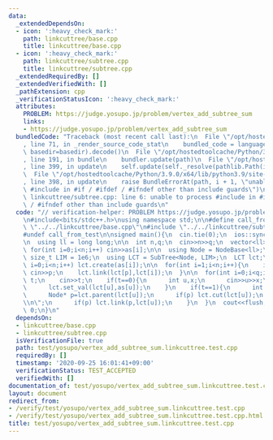 ```yaml
---
data:
  _extendedDependsOn:
  - icon: ':heavy_check_mark:'
    path: linkcuttree/base.cpp
    title: linkcuttree/base.cpp
  - icon: ':heavy_check_mark:'
    path: linkcuttree/subtree.cpp
    title: linkcuttree/subtree.cpp
  _extendedRequiredBy: []
  _extendedVerifiedWith: []
  _pathExtension: cpp
  _verificationStatusIcon: ':heavy_check_mark:'
  attributes:
    PROBLEM: https://judge.yosupo.jp/problem/vertex_add_subtree_sum
    links:
    - https://judge.yosupo.jp/problem/vertex_add_subtree_sum
  bundledCode: "Traceback (most recent call last):\n  File \"/opt/hostedtoolcache/Python/3.9.0/x64/lib/python3.9/site-packages/onlinejudge_verify/documentation/build.py\"\
    , line 71, in _render_source_code_stat\n    bundled_code = language.bundle(stat.path,\
    \ basedir=basedir).decode()\n  File \"/opt/hostedtoolcache/Python/3.9.0/x64/lib/python3.9/site-packages/onlinejudge_verify/languages/cplusplus.py\"\
    , line 191, in bundle\n    bundler.update(path)\n  File \"/opt/hostedtoolcache/Python/3.9.0/x64/lib/python3.9/site-packages/onlinejudge_verify/languages/cplusplus_bundle.py\"\
    , line 399, in update\n    self.update(self._resolve(pathlib.Path(included), included_from=path))\n\
    \  File \"/opt/hostedtoolcache/Python/3.9.0/x64/lib/python3.9/site-packages/onlinejudge_verify/languages/cplusplus_bundle.py\"\
    , line 398, in update\n    raise BundleErrorAt(path, i + 1, \"unable to process\
    \ #include in #if / #ifdef / #ifndef other than include guards\")\nonlinejudge_verify.languages.cplusplus_bundle.BundleErrorAt:\
    \ linkcuttree/subtree.cpp: line 6: unable to process #include in #if / #ifdef\
    \ / #ifndef other than include guards\n"
  code: "// verification-helper: PROBLEM https://judge.yosupo.jp/problem/vertex_add_subtree_sum\n\
    \n#include<bits/stdc++.h>\nusing namespace std;\n\n#define call_from_test\n#include\
    \ \"../../linkcuttree/base.cpp\"\n#include \"../../linkcuttree/subtree.cpp\"\n\
    #undef call_from_test\n\nsigned main(){\n  cin.tie(0);\n  ios::sync_with_stdio(0);\n\
    \n  using ll = long long;\n\n  int n,q;\n  cin>>n>>q;\n  vector<ll> as(n);\n \
    \ for(int i=0;i<n;i++) cin>>as[i];\n\n  using Node = NodeBase<ll>;\n  constexpr\
    \ size_t LIM = 1e6;\n  using LCT = SubTree<Node, LIM>;\n  LCT lct;\n\n  for(int\
    \ i=0;i<n;i++) lct.create(as[i]);\n\n  for(int i=1;i<n;i++){\n    int p;\n   \
    \ cin>>p;\n    lct.link(lct[p],lct[i]);\n  }\n\n  for(int i=0;i<q;i++){\n    int\
    \ t;\n    cin>>t;\n    if(t==0){\n      int u,x;\n      cin>>u>>x;\n      as[u]+=x;\n\
    \      lct.set_val(lct[u],as[u]);\n    }\n    if(t==1){\n      int u;\n      cin>>u;\n\
    \      Node* p=lct.parent(lct[u]);\n      if(p) lct.cut(lct[u]);\n      cout<<lct.query(lct[u])<<\"\
    \\n\";\n      if(p) lct.link(p,lct[u]);\n    }\n  }\n  cout<<flush;\n  return\
    \ 0;\n}\n"
  dependsOn:
  - linkcuttree/base.cpp
  - linkcuttree/subtree.cpp
  isVerificationFile: true
  path: test/yosupo/vertex_add_subtree_sum.linkcuttree.test.cpp
  requiredBy: []
  timestamp: '2020-09-25 16:01:41+09:00'
  verificationStatus: TEST_ACCEPTED
  verifiedWith: []
documentation_of: test/yosupo/vertex_add_subtree_sum.linkcuttree.test.cpp
layout: document
redirect_from:
- /verify/test/yosupo/vertex_add_subtree_sum.linkcuttree.test.cpp
- /verify/test/yosupo/vertex_add_subtree_sum.linkcuttree.test.cpp.html
title: test/yosupo/vertex_add_subtree_sum.linkcuttree.test.cpp
---
```

